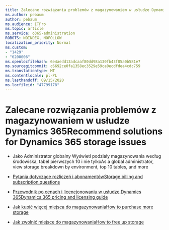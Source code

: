 ```yaml
---
title: Zalecane rozwiązania problemów z magazynowaniem w usłudze Dynamics 365
ms.author: pebaum
author: pebaum
ms.audience: ITPro
ms.topic: article
ms.service: o365-administration
ROBOTS: NOINDEX, NOFOLLOW
localization_priority: Normal
ms.custom:
- "1429"
- "6200006"
ms.openlocfilehash: 6e4aedd13adcaaf80dd98a130fb43f85a0b581e7
ms.sourcegitcommit: c6692ce0fa1358ec3529e59ca0ecdfdea4cdc759
ms.translationtype: MT
ms.contentlocale: pl-PL
ms.lasthandoff: 09/15/2020
ms.locfileid: "47799178"
---
```

# <a name="recommend-solutions-for-dynamics-365-storage-issues"></a><span data-ttu-id="336df-102">Zalecane rozwiązania problemów z magazynowaniem w usłudze Dynamics 365</span><span class="sxs-lookup"><span data-stu-id="336df-102">Recommend solutions for Dynamics 365 storage issues</span></span>

* <span data-ttu-id="336df-103">Jako Administrator globalny Wyświetl podziały magazynowania według środowiska, tabel pierwszych 10 i nie tylko</span><span class="sxs-lookup"><span data-stu-id="336df-103">As a global administrator, view storage breakdown by environment, top 10 tables, and more</span></span>

* [<span data-ttu-id="336df-104">Pytania dotyczące rozliczeń i abonamentów</span><span class="sxs-lookup"><span data-stu-id="336df-104">Storage billing and subscription questions</span></span>](https://docs.microsoft.com/dynamics365/customer-engagement/admin/contact-information-microsoft-dynamics-365-online-billing-support)

* [<span data-ttu-id="336df-105">Przewodnik po cenach i licencjonowaniu w usłudze Dynamics 365</span><span class="sxs-lookup"><span data-stu-id="336df-105">Dynamics 365 pricing and licensing guide</span></span>](https://dynamics.microsoft.com/pricing/)

* [<span data-ttu-id="336df-106">Jak kupić więcej miejsca do magazynowania</span><span class="sxs-lookup"><span data-stu-id="336df-106">How to purchase more storage</span></span>](https://docs.microsoft.com/dynamics365/customer-engagement/admin/manage-storage#add-storage-to-dynamics-365-online)

* [<span data-ttu-id="336df-107">Jak zwolnić miejsce do magazynowania</span><span class="sxs-lookup"><span data-stu-id="336df-107">How to free up storage</span></span>](https://docs.microsoft.com/dynamics365/customer-engagement/admin/free-storage-space)
